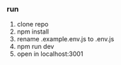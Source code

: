### run

1. clone repo
2. npm install
3. rename .example.env.js to .env.js
4. npm run dev
5. open in localhost:3001
